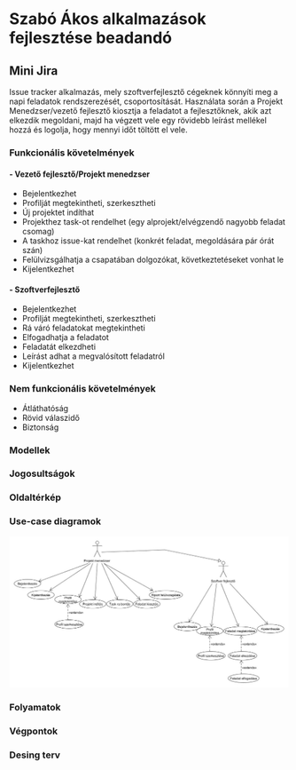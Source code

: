 # Szabó Ákos alkalmazások fejlesztése beadandó

## Mini Jira
Issue tracker alkalmazás, mely szoftverfejlesztő cégeknek könnyíti meg a napi feladatok rendszerezését, csoportosítását. Használata során a Projekt Menedzser/vezető fejlesztő kiosztja a feladatot a fejlesztőknek, akik azt elkezdik megoldani, majd ha végzett vele egy rövidebb leírást mellékel hozzá és logolja, hogy mennyi időt töltött el vele.

### Funkcionális követelmények
#### - Vezető fejlesztő/Projekt menedzser

* Bejelentkezhet
* Profilját megtekintheti, szerkesztheti
* Új projektet indíthat
* Projekthez task-ot rendelhet (egy alprojekt/elvégzendő nagyobb feladat csomag)
* A taskhoz issue-kat rendelhet (konkrét feladat, megoldására pár órát szán)
* Felülvizsgálhatja a csapatában dolgozókat, következtetéseket vonhat le
* Kijelentkezhet

#### - Szoftverfejlesztő

* Bejelentkezhet
* Profilját megtekintheti, szerkesztheti
* Rá váró feladatokat megtekintheti
* Elfogadhatja a feladatot
* Feladatát elkezdheti
* Leírást adhat a megvalósított feladatról
* Kijelentkezhet

### Nem funkcionális követelmények

* Átláthatóság
* Rövid válaszidő
* Biztonság


### Modellek


### Jogosultságok

### Oldaltérkép 

### Use-case diagramok 
![usecases](usecases.jpg)
### Folyamatok

### Végpontok

### Desing terv
